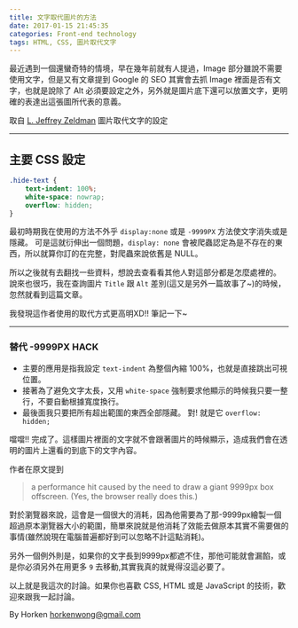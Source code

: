 ```yaml
---
title: 文字取代圖片的方法
date: 2017-01-15 21:45:35
categories: Front-end technology
tags: HTML, CSS, 圖片取代文字
---
```


最近遇到一個還蠻奇特的情境，早在幾年前就有人提過，Image 部分雖說不需要使用文字，但是又有文章提到 Google 的 SEO 其實會去抓 Image 裡面是否有文字，也就是說除了 Alt 必須要設定之外，另外就是圖片底下還可以放置文字，更明確的表達出這張圖所代表的意義。

取自 [L. Jeffrey Zeldman](http://www.zeldman.com/2012/03/01/replacing-the-9999px-hack-new-image-replacement/)  圖片取代文字的設定
***

## 主要 CSS 設定

```css
.hide-text {
	text-indent: 100%;
	white-space: nowrap;
	overflow: hidden;
}
```

最初時期我在使用的方法不外乎 `display:none` 或是  `-9999PX` 方法使文字消失或是隱藏。
可是這就衍伸出一個問題，`display: none` 會被爬蟲認定為是不存在的東西，所以就算你訂的在完整，對爬蟲來說依舊是 NULL。

所以之後就有去翻找一些資料，想說去查看看其他人對這部分都是怎麼處裡的。
說來也很巧，我在查詢圖片 `Title` 跟 `Alt` 差別(這又是另外一篇故事了~)的時候，忽然就看到這篇文章。

我發現這作者使用的取代方式更高明XD!! 筆記一下~
***

### 替代 -9999PX HACK 

+ 主要的應用是指我設定 `text-indent` 為整個內縮 100%，也就是直接跳出可視位置。
+ 接著為了避免文字太長，又用 `white-space` 強制要求他顯示的時候我只要一整行，不要自動根據寬度換行。
+ 最後面我只要把所有超出範圍的東西全部隱藏。 對! 就是它 `overflow: hidden;`

噹噹!!  完成了。這樣圖片裡面的文字就不會跟著圖片的時候顯示，造成我們會在透明的圖片上還看的到底下的文字內容。

作者在原文提到

>a performance hit caused by the need to draw a giant 9999px box offscreen. 
>(Yes, the browser really does this.)

對於瀏覽器來說，這會是一個很大的消耗，因為他需要為了那-9999px繪製一個超過原本瀏覽器大小的範圍，簡單來說就是他消耗了效能去做原本其實不需要做的事情(雖然說現在電腦普遍都好到可以忽略不計這點消耗)。

另外一個例外則是，如果你的文字長到9999px都遮不住，那他可能就會漏餡，或是你必須另外在用更多 `9` 去移動,其實我真的就覺得沒這必要了。

以上就是我這次的討論。如果你也喜歡 CSS, HTML 或是 JavaScript 的技術，歡迎來跟我一起討論。

By Horken <horkenwong@gmail.com>


